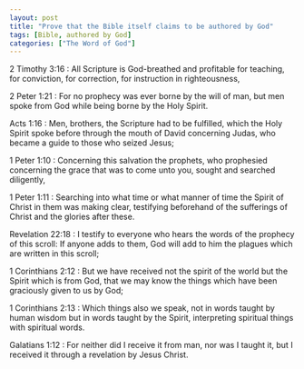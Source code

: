 ```yaml
---
layout: post
title: "Prove that the Bible itself claims to be authored by God"
tags: [Bible, authored by God]
categories: ["The Word of God"]
---
```


2 Timothy 3:16
: All Scripture is God-breathed and profitable for teaching, for conviction, for correction, for instruction in righteousness,

2 Peter 1:21
: For no prophecy was ever borne by the will of man, but men spoke from God while being borne by the Holy Spirit.

Acts 1:16
: Men, brothers, the Scripture had to be fulfilled, which the Holy Spirit spoke before through the mouth of David concerning Judas, who became a guide to those who seized Jesus;

1 Peter 1:10
: Concerning this salvation the prophets, who prophesied concerning the grace that was to come unto you, sought and searched diligently,

1 Peter 1:11
: Searching into what time or what manner of time the Spirit of Christ in them was making clear, testifying beforehand of the sufferings of Christ and the glories after these.

Revelation 22:18
: I testify to everyone who hears the words of the prophecy of this scroll: If anyone adds to them, God will add to him the plagues which are written in this scroll;

1 Corinthians 2:12
: But we have received not the spirit of the world but the Spirit which is from God, that we may know the things which have been graciously given to us by God;

1 Corinthians 2:13
: Which things also we speak, not in words taught by human wisdom but in words taught by the Spirit, interpreting spiritual things with spiritual words.

Galatians 1:12
:  For neither did I receive it from man, nor was I taught it, but I received it through a revelation by Jesus Christ.
